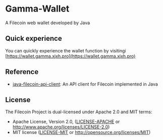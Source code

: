 # Gamma-Wallet

A Filecoin web wallet developed by Java


## Quick experience

You can quickly experience the wallet function by visitingi [https://wallet.gamma.xjxh.pro](https://wallet.gamma.xjxh.pro)

## Reference 

* [java-filecoin-api-client](https://github.com/filecoin-shipyard/java-filecoin-api-client): An API client for Filecoin implemented in Java

## License

The Filecoin Project is dual-licensed under Apache 2.0 and MIT terms:
- Apache License, Version 2.0, ([LICENSE-APACHE](https://github.com/filecoin-project/js-filecoin-api-client/blob/master/LICENSE-APACHE) or http://www.apache.org/licenses/LICENSE-2.0)
- MIT license ([LICENSE-MIT](https://github.com/filecoin-project/js-filecoin-api-client/blob/master/LICENSE-MIT) or http://opensource.org/licenses/MIT)

